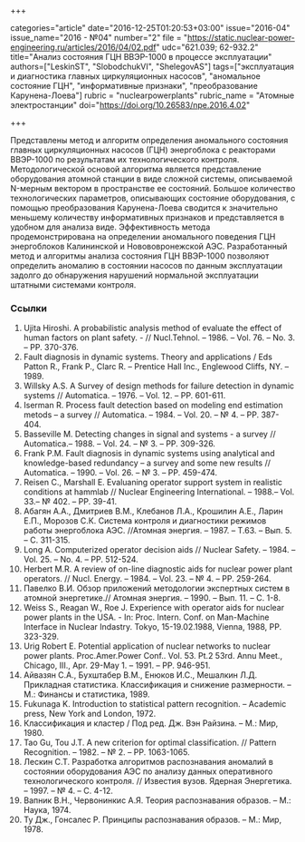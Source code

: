 +++

categories="article"
date="2016-12-25T01:20:53+03:00"
issue="2016-04"
issue_name="2016 - №04"
number="2"
file = "https://static.nuclear-power-engineering.ru/articles/2016/04/02.pdf"
udc="621.039; 62-932.2"
title="Анализ состояния ГЦН ВВЭР-1000 в процессе эксплуатации"
authors=["LeskinST", "SlobodchukVI", "ShelegovAS"]
tags=["эксплуатация и диагностика главных циркуляционных насосов", "аномальное состояние ГЦН", "информативные признаки", "преобразование Карунена-Лоева"]
rubric = "nuclearpowerplants"
rubric_name = "Aтомные электростанции"
doi="https://doi.org/10.26583/npe.2016.4.02"

+++

Представлены метод и алгоритм определения аномального состояния главных циркуляционных насосов (ГЦН) энергоблока с реакторами ВВЭР-1000 по результатам их технологического контроля. Методологической основой алгоритма является представление оборудования атомной станции в виде сложной системы, описываемой N-мерным вектором в пространстве ее состояний. Большое количество технологических параметров, описывающих состояние оборудования, с помощью преобразования Карунена-Лоева сводится к значительно меньшему количеству информативных признаков и представляется в удобном для анализа виде. Эффективность метода продемонстрирована на определении аномального поведения ГЦН энергоблоков Калининской и Новововронежской АЭС. Разработанный метод и алгоритмы анализа состояния ГЦН ВВЭР-1000 позволяют определить аномалию в состоянии насосов по данным эксплуатации задолго до обнаружения нарушений нормальной эксплуатации штатными системами контроля.

### Ссылки

1. Ujita Hiroshi. A probabilistic analysis method of evaluate the effect of human factors on plant safety. - // Nucl.Tehnol. – 1986. – Vol. 76. – No. 3. – PP. 370-376.
2. Fault diagnosis in dynamic systems. Theory and applications / Eds Patton R., Frank P., Clarc R. – Prentice Hall Inc., Englewood Cliffs, NY. – 1989.
3. Willsky A.S. A Survey of design methods for failure detection in dynamic systems // Automatica. – 1976. – Vol. 12. – PP. 601-611.
4. Iserman R. Process fault detection based on modeling end estimation metods – a survey // Automatica. – 1984. – Vol. 20. – № 4. – PP. 387-404.
5. Basseville M. Detecting changes in signal and systems - a survey // Automatica.– 1988. – Vol. 24. – № 3. – PP. 309-326.
6. Frank P.M. Fault diagnosis in dynamic systems using analytical and knowledge-based redundancy – a survey and some new results // Automatica. – 1990. – Vol. 26. – № 3. – PP. 459-474.
7. Reisen C., Marshall E. Evaluaning operator support system in realistic conditions at hammlab // Nuclear Engineering International. – 1988.– Vol. 33.– № 402. – PP. 39-41.
8. Абагян А.А., Дмитриев В.М., Клебанов Л.А., Крошилин А.Е., Ларин Е.П., Морозов С.К. Система контроля и диагностики режимов работы энергоблока АЭС. //Атомная энергия. – 1987. – Т.63. – Вып. 5. – С. 311-315.
9. Long A. Computerized operator decision aids // Nuclear Safety. – 1984. – Vol. 25. – No. 4. – PP. 512-524.
10. Herbert M.R. A review of on-line diagnostic aids for nuclear power plant operators. // Nucl. Energy. – 1984. – Vol. 23. – № 4. – PP. 259-264.
11. Павелко В.И. Обзор приложений методологии экспертных систем в атомной энергетике.// Атомная энергия. – 1990. – Вып. 11. – С. 1-8.
12. Weiss S., Reagan W., Roe J. Experience with operator aids for nuclear power plants in the USA. - In: Proc. Intern. Conf. on Man-Machine Interface in Nuclear Indastry. Tokyo, 15-19.02.1988, Vienna, 1988, PP. 323-329.
13. Urig Robert E. Potential application of nuclear networks to nuclear power plants. Proc.Amer.Power Conf.. Vol. 53. Pt.2 53rd. Annu Meet., Chicago, III., Apr. 29-May 1. – 1991. – PP. 946-951.
14. Айвазян С.А., Бухштабер В.М., Енюков И.С., Мешалкин Л.Д. Прикладная статистика. Классификация и снижение размерности. – М.: Финансы и статистика, 1989.
15. Fukunaga K. Introduction to statistical pattern recognition. – Academic press, New York and London, 1972.
16. Классификация и кластер / Под ред. Дж. Вэн Райзина. – М.: Мир, 1980.
17. Tao Gu, Tou J.T. A new criterion for optimal classification. // Pattern Recognition. – 1982. – № 2. – PP. 1063-1065.
18. Лескин С.Т. Разработка алгоритмов распознавания аномалий в состоянии оборудования АЭС по анализу данных оперативного технологического контроля. // Известия вузов. Ядерная Энергетика. – 1997. – № 4. – С. 4-12.
19. Вапник В.Н., Червонинкис А.Я. Теория распознавания образов. – М.: Наука, 1974.
20. Ту Дж., Гонсалес Р. Принципы распознавания образов. – М.: Мир, 1978.
